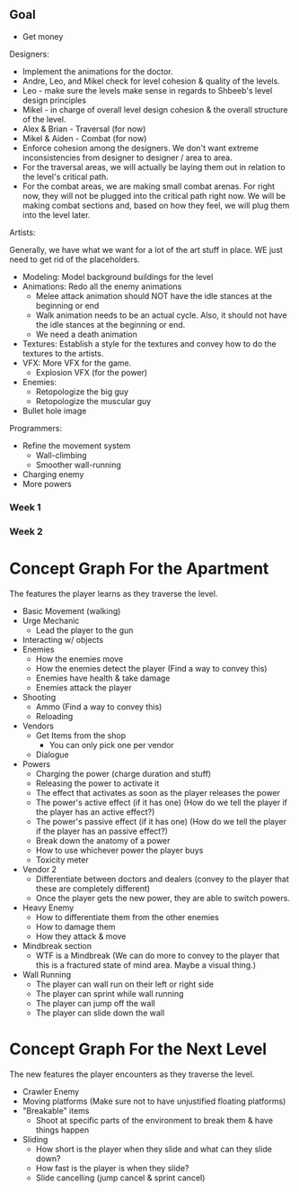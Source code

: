 ## Goal

- Get money

Designers:

- Implement the animations for the doctor.
- Andre, Leo, and Mikel check for level cohesion & quality of the levels.
- Leo - make sure the levels make sense in regards to Shbeeb's level design principles
- Mikel - in charge of overall level design cohesion & the overall structure of the level.
- Alex & Brian - Traversal (for now)
- Mikel & Aiden - Combat (for now)
- Enforce cohesion among the designers. We don't want extreme inconsistencies from designer to designer / area to area.
- For the traversal areas, we will actually be laying them out in relation to the level's critical path.
- For the combat areas, we are making small combat arenas. For right now, they will not be plugged into the critical path right now. We will be making combat sections and, based on how they feel, we will plug them into the level later.

Artists:

Generally, we have what we want for a lot of the art stuff in place. WE just need to get rid of the placeholders.

- Modeling: Model background buildings for the level
- Animations: Redo all the enemy animations
	- Melee attack animation should NOT have the idle stances at the beginning or end
	- Walk animation needs to be an actual cycle. Also, it should not have the idle stances at the beginning or end.
	- We need a death animation
- Textures: Establish a style for the textures and convey how to do the textures to the artists.
- VFX: More VFX for the game.
	- Explosion VFX (for the power)
- Enemies:
	- Retopologize the big guy
	- Retopologize the muscular guy
- Bullet hole image

Programmers:

- Refine the movement system
	- Wall-climbing
	- Smoother wall-running
- Charging enemy
- More powers

### Week 1

### Week 2

# Concept Graph For the Apartment

The features the player learns as they traverse the level.

- Basic Movement (walking)
- Urge Mechanic
	- Lead the player to the gun
- Interacting w/ objects
- Enemies
	- How the enemies move
	- How the enemies detect the player (Find a way to convey this)
	- Enemies have health & take damage
	- Enemies attack the player
- Shooting
	- Ammo (Find a way to convey this)
	- Reloading
- Vendors
	- Get Items from the shop
		- You can only pick one per vendor
	- Dialogue
- Powers
	- Charging the power (charge duration and stuff)
	- Releasing the power to activate it
	- The effect that activates as soon as the player releases the power
	- The power's active effect (if it has one) (How do we tell the player if the player has an active effect?)
	- The power's passive effect (if it has one) (How do we tell the player if the player has an passive effect?)
	- Break down the anatomy of a power
	- How to use whichever power the player buys
	- Toxicity meter
- Vendor 2
	- Differentiate between doctors and dealers (convey to the player that these are completely different)
	- Once the player gets the new power, they are able to switch powers.
- Heavy Enemy
	- How to differentiate them from the other enemies
	- How to damage them
	- How they attack & move
- Mindbreak section
	- WTF is a Mindbreak (We can do more to convey to the player that this is a fractured state of mind area. Maybe a visual thing.)
- Wall Running
	- The player can wall run on their left or right side
	- The player can sprint while wall running
	- The player can jump off the wall
	- The player can slide down the wall

# Concept Graph For the Next Level

The new features the player encounters as they traverse the level.

- Crawler Enemy
- Moving platforms (Make sure not to have unjustified floating platforms)
- "Breakable" items
	- Shoot at specific parts of the environment to break them & have things happen
- Sliding
	- How short is the player when they slide and what can they slide down?
	- How fast is the player is when they slide?
	- Slide cancelling (jump cancel & sprint cancel)
